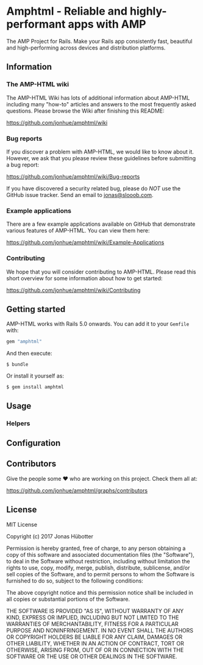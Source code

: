 # Amphtml - Reliable and highly-performant apps with AMP

The AMP Project for Rails. Make your Rails app consistently fast, beautiful and high-performing across devices and distribution platforms.

## Information

### The AMP-HTML wiki

The AMP-HTML Wiki has lots of additional information about AMP-HTML including many "how-to" articles and answers to the most frequently asked questions. Please browse the Wiki after finishing this README:

https://github.com/jonhue/amphtml/wiki

### Bug reports

If you discover a problem with AMP-HTML, we would like to know about it. However, we ask that you please review these guidelines before submitting a bug report:

https://github.com/jonhue/amphtml/wiki/Bug-reports

If you have discovered a security related bug, please do *NOT* use the GitHub issue tracker. Send an email to [jonas@slooob.com](jonas@slooob.com).

### Example applications

There are a few example applications available on GitHub that demonstrate various features of AMP-HTML. You can view them here:

https://github.com/jonhue/amphtml/wiki/Example-Applications

### Contributing

We hope that you will consider contributing to AMP-HTML. Please read this short overview for some information about how to get started:

https://github.com/jonhue/amphtml/wiki/Contributing

## Getting started

AMP-HTML works with Rails 5.0 onwards. You can add it to your `Gemfile` with:

```ruby
gem "amphtml"
```

And then execute:

    $ bundle

Or install it yourself as:

    $ gem install amphtml

## Usage

### Helpers

## Configuration




## Contributors

Give the people some :heart: who are working on this project. Check them all at:

https://github.com/jonhue/amphtml/graphs/contributors

## License

MIT License

Copyright (c) 2017 Jonas Hübotter

Permission is hereby granted, free of charge, to any person obtaining a copy
of this software and associated documentation files (the "Software"), to deal
in the Software without restriction, including without limitation the rights
to use, copy, modify, merge, publish, distribute, sublicense, and/or sell
copies of the Software, and to permit persons to whom the Software is
furnished to do so, subject to the following conditions:

The above copyright notice and this permission notice shall be included in all
copies or substantial portions of the Software.

THE SOFTWARE IS PROVIDED "AS IS", WITHOUT WARRANTY OF ANY KIND, EXPRESS OR
IMPLIED, INCLUDING BUT NOT LIMITED TO THE WARRANTIES OF MERCHANTABILITY,
FITNESS FOR A PARTICULAR PURPOSE AND NONINFRINGEMENT. IN NO EVENT SHALL THE
AUTHORS OR COPYRIGHT HOLDERS BE LIABLE FOR ANY CLAIM, DAMAGES OR OTHER
LIABILITY, WHETHER IN AN ACTION OF CONTRACT, TORT OR OTHERWISE, ARISING FROM,
OUT OF OR IN CONNECTION WITH THE SOFTWARE OR THE USE OR OTHER DEALINGS IN THE
SOFTWARE.
